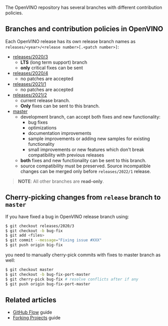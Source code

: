 The OpenVINO repository has several branches with different contribution policies.

## Branches and contribution policies in OpenVINO

Each OpenVINO release has its own release branch names as `releases/<year>/<release number>[.<patch number>]`:

* [releases/2020/3](https://github.com/openvinotoolkit/openvino/tree/releases/2020/3)
    * **LTS** (long term support) branch
    * **only** critical fixes can be sent
* [releases/2020/4](https://github.com/openvinotoolkit/openvino/tree/releases/2020/4)
    * no patches are accepted
* [releases/2021/1](https://github.com/openvinotoolkit/openvino/tree/releases/2021/1)
    * no patches are accepted
* [releases/2021/2](https://github.com/openvinotoolkit/openvino/tree/releases/2021/2)
    * current release branch.
    * **Only** fixes can be sent to this branch.
* [master](https://github.com/openvinotoolkit/openvino/tree/master)
    * development branch, can accept both fixes and new functionality:
       - bug fixes
       - optimizations
       - documentation improvements
       - sample improvements or adding new samples for existing functionality
       - small improvements or new features which don't break compatibility with previous releases
    * **both** fixes and new functionality can be sent to this branch.
    * source compatibility must be preserved. Source incompatible changes can be merged only before `releases/2022/1` release.

> **NOTE**: All other branches are **read-only**.

## Cherry-picking changes from `release` branch to `master`

If you have fixed a bug in OpenVINO release branch using:

```sh
$ git checkout releases/2020/3
$ git checkout -b bug-fix
$ git add <files>
$ git commit --message="Fixing issue #XXX"
$ git push origin big-fix
```

you need to manually cherry-pick commits with fixes to master branch as well:

```sh
$ git checkout master
$ git checkout -b bug-fix-port-master
$ git cherry-pick bug-fix # resolve conflicts after if any
$ git push origin bug-fix-port-master
```

## Related articles

* [GitHub Flow](https://guides.github.com/introduction/flow/) guide
* [Forking Projects](https://guides.github.com/activities/forking/) guide